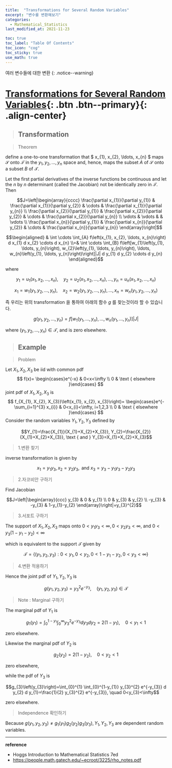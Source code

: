 ```yaml
---
title:  "Transformations for Several Random Variables"
excerpt: "변수를 변환해보기"
categories:
  - Mathematical_Statistics
last_modified_at: 2021-11-23

toc: true
toc_label: "Table Of Contents"
toc_icon: "cog"
toc_sticky: true
use_math: true
---
```


 여러 변수들에 대한 변환
{: .notice--warning}

# [Transformations for Several Random Variables](#link){: .btn .btn--primary}{: .align-center}

> ## Transformation

> Theorem

define a one-to-one transformation that $
x_{1}, x_{2}, \ldots, x_{n}
$ maps $\mathcal{S}$ onto $\mathcal{T}$ in the $y_{1}, y_{2}, \ldots, y_{n}$ space and, hence, maps the subset $A$ of $\mathcal{S}$ onto a subset $B$ of $\mathcal{T}$. 

Let the first partial derivatives of the inverse functions be continuous and let the $n$ by $n$ determinant (called the Jacobian) not be identically zero in $\mathcal{T}$. Then

$$J=\left|\begin{array}{cccc}
\frac{\partial x_{1}}{\partial y_{1}} & \frac{\partial x_{1}}{\partial y_{2}} & \cdots & \frac{\partial x_{1}}{\partial y_{n}} \\
\frac{\partial x_{2}}{\partial y_{1}} & \frac{\partial x_{2}}{\partial y_{2}} & \cdots & \frac{\partial x_{2}}{\partial y_{n}} \\
\vdots & \vdots & & \vdots \\
\frac{\partial x_{n}}{\partial y_{1}} & \frac{\partial x_{n}}{\partial y_{2}} & \cdots & \frac{\partial x_{n}}{\partial y_{n}}
\end{array}\right|$$

$$\begin{aligned} & \int \cdots \int_{A} f\left(x_{1}, x_{2}, \ldots, x_{n}\right) d x_{1} d x_{2} \cdots d x_{n} \\=& \int \cdots \int_{B} f\left[w_{1}\left(y_{1}, \ldots, y_{n}\right), w_{2}\left(y_{1}, \ldots, y_{n}\right), \ldots, w_{n}\left(y_{1}, \ldots, y_{n}\right)\right]|J| d y_{1} d y_{2} \cdots d y_{n} \end{aligned}$$

where 

$$y_{1}=u_{1}\left(x_{1}, x_{2}, \ldots, x_{n}\right), \quad y_{2}=u_{2}\left(x_{1}, x_{2}, \ldots, x_{n}\right), \ldots, y_{n}=u_{n}\left(x_{1}, x_{2}, \ldots, x_{n}\right)$$

$$x_{1}=w_{1}\left(y_{1}, y_{2}, \ldots, y_{n}\right), \quad x_{2}=w_{2}\left(y_{1}, y_{2}, \ldots, y_{n}\right), \ldots, x_{n}=w_{n}\left(y_{1}, y_{2}, \ldots, y_{n}\right)$$

즉 우리는 위의 transformation 을 통하여 아래의 함수 $g$ 를 찾는것이라 할 수 있습니다.

$$g\left(y_{1}, y_{2}, \ldots, y_{n}\right)=f\left[w_{1}\left(y_{1}, \ldots, y_{n}\right), \ldots, w_{n}\left(y_{1}, \ldots, y_{n}\right)\right]|J|$$

where $\left(y_{1}, y_{2}, \ldots, y_{n}\right) \in \mathcal{T}$, and is zero elsewhere.

> ## Example

> Problem

Let $X_{1}, X_{2}, X_{3}$ be iid with common pdf
$$
f(x)= \begin{cases}e^{-x} & 0<x<\infty \\ 0 & \text { elsewhere }\end{cases}
$$
joint pdf of $X_{1}, X_{2}, X_{3}$ is
$$
f_{X_{1}, X_{2}, X_{3}}\left(x_{1}, x_{2}, x_{3}\right)= \begin{cases}e^{-\sum_{i=1}^{3} x_{i}} & 0<x_{i}<\infty, i=1,2,3 \\ 0 & \text { elsewhere }\end{cases}
$$
Consider the random variables $Y_{1}, Y_{2}, Y_{3}$ defined by

$$Y_{1}=\frac{X_{1}}{X_{1}+X_{2}+X_{3}}, Y_{2}=\frac{X_{2}}{X_{1}+X_{2}+X_{3}}, \text { and } Y_{3}=X_{1}+X_{2}+X_{3}$$

> 1.변환 찾기

inverse transformation is given by

$$x_{1}=y_{1} y_{3}, x_{2}=y_{2} y_{3}, \text { and } x_{3}=y_{3}-y_{1} y_{3}-y_{2} y_{3}$$

> 2.자코비안 구하기

Find Jacobian

$$J=\left|\begin{array}{ccc}
y_{3} & 0 & y_{1} \\
0 & y_{3} & y_{2} \\
-y_{3} & -y_{3} & 1-y_{1}-y_{2}
\end{array}\right|=y_{3}^{2}$$

> 3.서포트 구하기

The support of $X_{1}, X_{2}, X_{3}$ maps onto
$0<y_{1} y_{3}<\infty, 0<y_{2} y_{3}<\infty$, and $0<y_{3}\left(1-y_{1}-y_{2}\right)<\infty$

which is equivalent to the support $\mathcal{T}$ given by

$$\mathcal{T}=\left\{\left(y_{1}, y_{2}, y_{3}\right): 0<y_{1}, 0<y_{2}, 0<1-y_{1}-y_{2}, 0<y_{3}<\infty\right\}$$

> 4.변환 적용하기

Hence the joint pdf of $Y_{1}, Y_{2}, Y_{3}$ is

$$g\left(y_{1}, y_{2}, y_{3}\right)=y_{3}^{2} e^{-y_{3}}, \quad\left(y_{1}, y_{2}, y_{3}\right) \in \mathcal{T}$$

> Note : Marginal 구하기

The marginal pdf of $Y_{1}$ is

$$g_{1}\left(y_{1}\right)=\int_{0}^{1-y_{1}} \int_{0}^{\infty} y_{3}^{2} e^{-y_{3}} d y_{3} d y_{2}=2\left(1-y_{1}\right), \quad 0<y_{1}<1$$

zero elsewhere. 

Likewise the marginal pdf of $Y_{2}$ is

$$g_{2}\left(y_{2}\right)=2\left(1-y_{2}\right), \quad 0<y_{2}<1$$

zero elsewhere, 

while the pdf of $Y_{3}$ is

$$g_{3}\left(y_{3}\right)=\int_{0}^{1} \int_{0}^{1-y_{1}} y_{3}^{2} e^{-y_{3}} d y_{2} d y_{1}=\frac{1}{2} y_{3}^{2} e^{-y_{3}}, \quad 0<y_{3}<\infty$$

zero elsewhere. 

> Independence 확인하기

Because $g\left(y_{1}, y_{2}, y_{3}\right) \neq g_{1}\left(y_{1}\right) g_{2}\left(y_{2}\right) g_{3}\left(y_{3}\right), Y_{1}, Y_{2}, Y_{3}$ are dependent random variables.

---

**reference**

- Hoggs Introduction to Mathematical Statistics 7ed
- <https://people.math.gatech.edu/~ecroot/3225/rho_notes.pdf>





